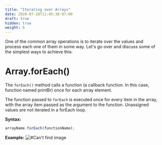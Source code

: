 ```yaml
---
title: "Iterating over Arrays"
date: 2020-07-28T11:45:38-07:00
draft: true
hidden: true
weight: 6
---
```


One of the common array operations is to iterate over the values and process each one of them in some way. Let's go over and discuss some of the simplest ways to achieve this:

# Array.forEach()
The `forEach()` method calls a function (a callback function. In this case, function named printBr) once for each array element.

The function passed to `forEach` is executed once for every item in the array, with the array item passed as the argument to the function. Unassigned values are not iterated in a forEach loop.

**Syntax:**
```javascript
arrayName.forEach(functionName);
```

<b>Example:</b>
![#Can't find image](../../img/foreach.png)
